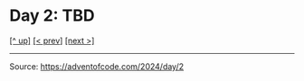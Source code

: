 # Day 2: TBD

[[^ up]](../../README.MD) [[< prev]](../day-01/README.MD) [[next >]](../day-03/README.MD) <!-- [[solution ✨]](./solve.py) -->

<!-- article begin -->

<!-- article end -->

---

Source: https://adventofcode.com/2024/day/2

